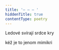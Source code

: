 ```yaml
---
title: '– – – '
hiddenTitle: true
contentType: poetry
---
```


<section>

Ledové svírají srdce kry

kéž je to jenom mimikri

</section>
